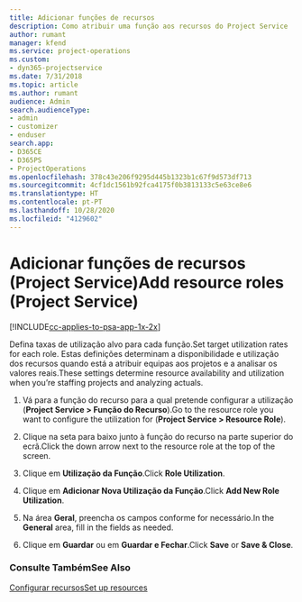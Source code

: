 ```yaml
---
title: Adicionar funções de recursos
description: Como atribuir uma função aos recursos do Project Service
author: rumant
manager: kfend
ms.service: project-operations
ms.custom:
- dyn365-projectservice
ms.date: 7/31/2018
ms.topic: article
ms.author: rumant
audience: Admin
search.audienceType:
- admin
- customizer
- enduser
search.app:
- D365CE
- D365PS
- ProjectOperations
ms.openlocfilehash: 378c43e206f9295d445b1323b1c67f9d573df713
ms.sourcegitcommit: 4cf1dc1561b92fca4175f0b3813133c5e63ce8e6
ms.translationtype: HT
ms.contentlocale: pt-PT
ms.lasthandoff: 10/28/2020
ms.locfileid: "4129602"
---
```

# <a name="add-resource-roles-project-service"></a><span data-ttu-id="34959-103">Adicionar funções de recursos (Project Service)</span><span class="sxs-lookup"><span data-stu-id="34959-103">Add resource roles (Project Service)</span></span>

[!INCLUDE[cc-applies-to-psa-app-1x-2x](../includes/cc-applies-to-psa-app-1x-2x.md)]

<span data-ttu-id="34959-104">Defina taxas de utilização alvo para cada função.</span><span class="sxs-lookup"><span data-stu-id="34959-104">Set target utilization rates for each role.</span></span> <span data-ttu-id="34959-105">Estas definições determinam a disponibilidade e utilização dos recursos quando está a atribuir equipas aos projetos e a analisar os valores reais.</span><span class="sxs-lookup"><span data-stu-id="34959-105">These settings determine resource availability and utilization when you’re staffing projects and analyzing actuals.</span></span>  
  
1.  <span data-ttu-id="34959-106">Vá para a função do recurso para a qual pretende configurar a utilização (**Project Service > Função do Recurso**).</span><span class="sxs-lookup"><span data-stu-id="34959-106">Go to the resource role you want to configure the utilization for (**Project Service > Resource Role**).</span></span>  
  
2.  <span data-ttu-id="34959-107">Clique na seta para baixo junto à função do recurso na parte superior do ecrã.</span><span class="sxs-lookup"><span data-stu-id="34959-107">Click the down arrow next to the resource role at the top of the screen.</span></span>  
  
3.  <span data-ttu-id="34959-108">Clique em **Utilização da Função**.</span><span class="sxs-lookup"><span data-stu-id="34959-108">Click **Role Utilization**.</span></span>  
  
4.  <span data-ttu-id="34959-109">Clique em **Adicionar Nova Utilização da Função**.</span><span class="sxs-lookup"><span data-stu-id="34959-109">Click **Add New Role Utilization**.</span></span>  
  
5.  <span data-ttu-id="34959-110">Na área **Geral**, preencha os campos conforme for necessário.</span><span class="sxs-lookup"><span data-stu-id="34959-110">In the **General** area, fill in the fields as needed.</span></span>  
  
6.  <span data-ttu-id="34959-111">Clique em **Guardar** ou em **Guardar e Fechar**.</span><span class="sxs-lookup"><span data-stu-id="34959-111">Click **Save** or **Save & Close**.</span></span>  
  
### <a name="see-also"></a><span data-ttu-id="34959-112">Consulte Também</span><span class="sxs-lookup"><span data-stu-id="34959-112">See Also</span></span>  
 [<span data-ttu-id="34959-113">Configurar recursos</span><span class="sxs-lookup"><span data-stu-id="34959-113">Set up resources</span></span>](../psa/set-up-resources.md)
